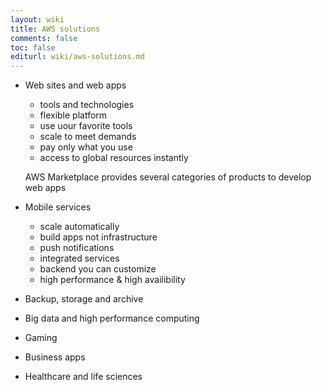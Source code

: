 ```yaml
---
layout: wiki
title: AWS solutions
comments: false
toc: false
editurl: wiki/aws-solutions.md
---
```


* Web sites and web apps
  * tools and technologies
  * flexible platform
  * use uour favorite tools
  * scale to meet demands
  * pay only what you use
  * access to global resources instantly
  
  AWS Marketplace provides several categories of products to develop web apps
* Mobile services
  * scale automatically
  * build apps not infrastructure
  * push notifications
  * integrated services
  * backend you can customize
  * high performance & high availibility
* Backup, storage and archive
* Big data and high performance computing
* Gaming
* Business apps
* Healthcare and life sciences

